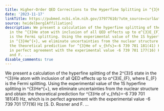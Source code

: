 ```yaml
---
title: Higher-Order QED Corrections to the Hyperfine Splitting in ^{3}He
date: '2023-11-17'
linkTitle: https://pubmed.ncbi.nlm.nih.gov/37977610/?utm_source=curl&utm_medium=rss&utm_campaign=pubmed-2&utm_content=1FakS-2QOkCT8HsMOQP1bCRQ4YzyumYOmxmF0moLsQ3dFB1E9V&fc=20220326224207&ff=20231118170631&v=2.17.9.post6+86293ac
source: heidelberg[Affiliation]
description: We present a calculation of the hyperfine splitting of the 2^{3}S state
  in the ^{3}He atom with inclusion of all QED effects up to α^{3}E_{F}, where E_{F}
  is the Fermi splitting. Using the experimental value of the 1S hyperfine splitting
  in ^{3}He^{+}, we eliminate uncertainties from the nuclear structure and obtain
  the theoretical prediction for ^{3}He of ν_{hfs}=-6 739 701 181(41) Hz, which is
  in perfect agreement with the experimental value -6 739 701 177(16) Hz [S. D. Rosner
  and F. ...
disable_comments: true
---
```

We present a calculation of the hyperfine splitting of the 2^{3}S state in the ^{3}He atom with inclusion of all QED effects up to α^{3}E_{F}, where E_{F} is the Fermi splitting. Using the experimental value of the 1S hyperfine splitting in ^{3}He^{+}, we eliminate uncertainties from the nuclear structure and obtain the theoretical prediction for ^{3}He of ν_{hfs}=-6 739 701 181(41) Hz, which is in perfect agreement with the experimental value -6 739 701 177(16) Hz [S. D. Rosner and F. ...